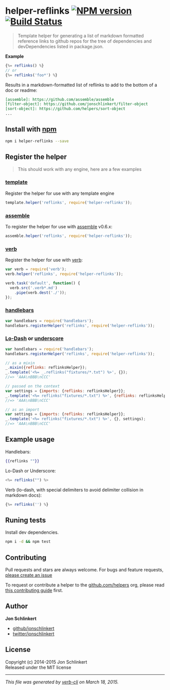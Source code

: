 # helper-reflinks [![NPM version](https://badge.fury.io/js/helper-reflinks.svg)](http://badge.fury.io/js/helper-reflinks)  [![Build Status](https://travis-ci.org/helpers/helper-reflinks.svg)](https://travis-ci.org/helpers/helper-reflinks) 

> Template helper for generating a list of markdown formatted reference links to github repos for the tree of dependencies and devDependencies listed in package.json.

**Example**

```js
{%= reflinks() %}
// or
{%= reflinks('foo*') %}
```
Results in a markdown-formatted list of reflinks to add to the bottom of a doc or readme:

```markdown
[assemble]: https://github.com/assemble/assemble
[filter-object]: https://github.com/jonschlinkert/filter-object
[sort-object]: https://github.com/helpers/sort-object
...
```

## Install with [npm](npmjs.org)

```bash
npm i helper-reflinks --save
```

## Register the helper

> This should work with any engine, here are a few examples

### [template]

Register the helper for use with any template engine

```js
template.helper('reflinks', require('helper-reflinks'));
```

### [assemble]

To register the helper for use with [assemble] v0.6.x:

```js
assemble.helper('reflinks', require('helper-reflinks'));
```

### [verb]

Register the helper for use with [verb]:

```js
var verb = require('verb');
verb.helper('reflinks', require('helper-reflinks'));

verb.task('default', function() {
  verb.src('.verb*.md')
    .pipe(verb.dest('./'));
});
```

### [handlebars]

```js
var handlebars = require('handlebars');
handlebars.registerHelper('reflinks', require('helper-reflinks'));
```

### [Lo-Dash] or [underscore]

```js
var handlebars = require('handlebars');
handlebars.registerHelper('reflinks', require('helper-reflinks'));

// as a mixin
_.mixin({reflinks: reflinksHelper});
_.template('<%= _.reflinks("fixtures/*.txt") %>', {});
//=> 'AAA\nBBB\nCCC'

// passed on the context
var settings = {imports: {reflinks: reflinksHelper}};
_.template('<%= reflinks("fixtures/*.txt") %>', {reflinks: reflinksHelper});
//=> 'AAA\nBBB\nCCC'

// as an import
var settings = {imports: {reflinks: reflinksHelper}};
_.template('<%= reflinks("fixtures/*.txt") %>', {}, settings);
//=> 'AAA\nBBB\nCCC'
```

## Example usage

Handlebars:

```handlebars
{{reflinks ""}}
```

Lo-Dash or Underscore:

```js
<%= reflinks("") %>
```

Verb (lo-dash, with special delimiters to avoid delimiter collision in markdown docs):

```js
{%= reflinks('') %}
```


## Runing tests
Install dev dependencies.

```bash
npm i -d && npm test
```

## Contributing
Pull requests and stars are always welcome. For bugs and feature requests, [please create an issue](https://github.com/helpers/helper-reflinks/issues)

To request or contribute a helper to the [github.com/helpers][helpers] org, please read [this contributing guide][guide] first.

## Author

**Jon Schlinkert**
 
+ [github/jonschlinkert](https://github.com/jonschlinkert)
+ [twitter/jonschlinkert](http://twitter.com/jonschlinkert) 

## License
Copyright (c) 2014-2015 Jon Schlinkert  
Released under the MIT license

***

_This file was generated by [verb-cli](https://github.com/assemble/verb-cli) on March 18, 2015._

[assemble]: https://github.com/assemble/assemble
[generator-verb]: https://github.com/assemble/generator-verb
[handlebars-helpers]: https://github.com/assemble/handlebars-helpers/
[handlebars]: https://github.com/wycats/handlebars.js/
[helpers]: https://github.com/helpers
[Lo-Dash]: https://lodash.com/
[template]: https://github.com/jonschlinkert/template
[underscore]: https://github.com/jashkenas/underscore
[verb]: https://github.com/assemble/verb
[guide]: https://github.com/helpers/requests

[async]: https://github.com/caolan/async
[chalk]: https://github.com/sindresorhus/chalk
[get-pkgs]: https://github.com/jonschlinkert/get-pkgs
[load-module-pkg]: https://github.com/jonschlinkert/load-module-pkg
[load-pkg]: https://github.com/jonschlinkert/load-pkg
[log-symbols]: https://github.com/sindresorhus/log-symbols
[markdown-utils]: https://github.com/jonschlinkert/markdown-utils
[parse-github-url]: https://github.com/jonschlinkert/parse-github-url
[stringify-github-url]: https://github.com/jonschlinkert/stringify-github-url

<!-- deps:mocha -->